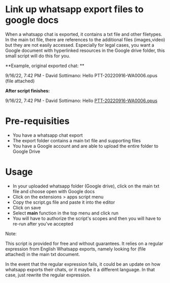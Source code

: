 # Link up whatsapp export files to google docs

When a whatsapp chat is exported, it contains a txt file and other filetypes. In the main txt file, there are references to the additional files (images,video) but they are not easily accessed.  Especially for legal cases, you want a Google document with hyperlinked resources in the Google drive folder, this small script will do this for you.

**Example, original exported chat: **

9/16/22, 7:42 PM - David Sottimano: Hello PTT-20220916-WA0006.opus (file attached)

**After script finishes:**

9/16/22, 7:42 PM - David Sottimano: Hello [PTT-20220916-WA0006.opus](https://github.com/dsottimano/whatsapp-export-google-docs-link/edit/main/#)

# Pre-requisities
- You have a whatsapp chat export
- The export folder contains a main txt file and supporting files
- You have a Google account and are able to upload the entire folder to Google Drive

# Usage
- In your uploaded whatsapp folder (Google drive), click on the main txt file and choose open with Google docs
- Click on the extensions > apps script menu
- Copy the script.gs file and paste it into the editor
- Click on save
- Select **main** function in the top menu and click run
- You will have to authorize the script's scopes and then you will have to re-run after you've accepted

Note: 

This script is provided for free and without guarantees.  It relies on a regular expression from English Whatsapp exports, namely looking for (file attached) in the main txt document.

In the event that the regular expression fails, it could be an update on how whatsapp exports their chats, or it maybe it a different language. In that case, just rewrite the regular expression.

